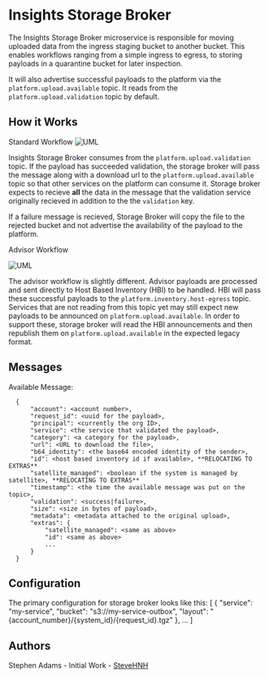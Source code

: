 # Insights Storage Broker

The Insights Storage Broker microservice is responsible for moving uploaded data from the ingress staging bucket to another bucket.  This enables workflows ranging from a simple ingress to egress, to storing payloads in a quarantine bucket for later inspection.

It will also advertise successful payloads to the platform via the `platform.upload.available` topic. It reads from the `platform.upload.validation` topic by default.

## How it Works

Standard Workflow
![UML](http://www.plantuml.com/plantuml/png/hLAxRjmm4Epr5GlMbWzvL48W6EbI94tQ0C8UjISpvaFXBXKSZFnxI4idMxX74KG50N5dPdU6-y22KPApyCMp6Hw5uRk4Y0F1vnYUA5PZhXjjHlG24rhJenW_T4nnCfegycBa2AD5EOJekZJQW7rtGWQ_4U1PkzlFsbV8EA6nkBTKPGdS8rCclj2IVY9vlOtqaxIShi-dgzlhSpN0IMjYtXrojnG9NFx9NIgqCjUeXpS-87_VWX34aXE4muKu6dXMaNubOkbChnfGkDTz_UxzXu_gxeTNhtAbjWoW_XJj6n7MxJQtTVHrvCBVOkhsQgeDO3zH5CFaoByuMMimuh6WBxYzeVVyAMIOyMZ1yG0wUCd2xHse56rn-YWoShFRuM--dr_hFbUoSR9CK1xWF6l_NxDU7laVibwODxD-kvvDzZyUy-4S-aj1Ri7gQvY8Jxc3X6MhOGQe8h2XrErcxPkLMjfMb5i-v2Cv-nS0 "Insights Storage Broker")

Insights Storage Broker consumes from the `platform.upload.validation` topic. If the payload has succeeded validation, the storage broker will pass the message along with a download url to the `platform.upload.available` topic so that other services on the platform can consume it. Storage broker expects to recieve **all** the data in the message that the validation service originally recieved in addition to the the `validation` key.

If a failure message is recieved, Storage Broker will copy the file to the rejected bucket and not advertise the availability of the payload to the platform.

Advisor Workflow

![UML](http://www.plantuml.com/plantuml/png/XP8nRiCm34Ltdu8Ny0Ko646cPkdIxePYCpPHMIH4AeLlNoiAYjfjwa63GFxtFoaTrLoqD7au1wLXD8Ktu-W6X5Fa3uoLB7NgI5mma2J6N64miXd4Exjod5eADmoBQcv7LbkkGqJLbVBbTDwJuM-LbYZjfKJP0f9uTdthRewyktYiIhwwsKbsU0m2Yg5NqDHrg7fD7iJD6Gd6zyGxdBh9JSjvxeZ5CDF0zJUCHeeA0Jz_Ujc8aDlhqWx6GbtrFxDkrjivR1uE8hfUx-WLTQsgcwVR_0CewU99HopO2LLp-J70j_1XzCg64FEV0hx2DkpxI7dp8Xoju3mEhfj1ID1JmEg8eK-J_m80 "Insights Advisor Workflow")

The advisor workflow is slightly different. Advisor payloads are processed and sent directly to Host Based Inventory (HBI) to be handled. HBI will pass these successful payloads to the `platform.inventory.host-egress` topic. Services that are not reading from this topic yet may still expect new payloads to be announced on `platform.upload.available`. In order to support these, storage broker will read the HBI announcements and then republish them on `platform.upload.available` in the expected legacy format.

## Messages

Available Message:

      {
          "account": <account number>,
          "request_id": <uuid for the payload>,
          "principal": <currently the org ID>,
          "service": <the service that validated the payload>,
          "category": <a category for the payload>,
          "url": <URL to download the file>,
          "b64_identity": <the base64 encoded identity of the sender>,
          "id": <host based inventory id if available>, **RELOCATING TO EXTRAS**
          "satellite_managed": <boolean if the system is managed by satellite>, **RELOCATING TO EXTRAS**
          "timestamp": <the time the available message was put on the topic>,
          "validation": <success|failure>,
          "size": <size in bytes of payload>,
          "metadata": <metadata attached to the original upload>,
          "extras": {
              "satellite_managed": <same as above>
              "id": <same as above>
              ...
          }
      }


## Configuration

The primary configuration for storage broker looks like this:
    [
        {
            "service": "my-service",
            "bucket": "s3://my-service-outbox",
            "layout": "{account_number}/{system_id}/{request_id}.tgz"
        },
        ...
    ]

## Authors

Stephen Adams - Initial Work - [SteveHNH](https://www.github.com/SteveHNH)
